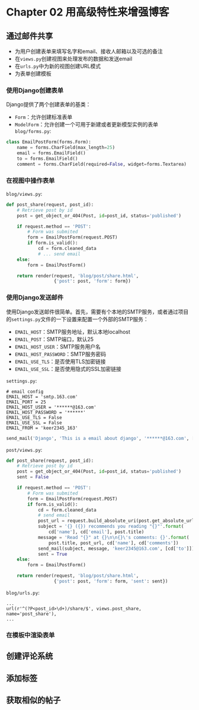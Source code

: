 # Chapter 02 用高级特性来增强博客
## 通过邮件共享
* 为用户创建表单来填写名字和email、接收人邮箱以及可选的备注
* 在`views.py`创建视图来处理发布的数据和发送email
* 在`urls.py`中为新的视图创建URL模式
* 为表单创建模板
### 使用Django创建表单
Django提供了两个创建表单的基类：
* `Form`：允许创建标准表单
* `ModelForm`：允许创建一个可用于新建或者更新模型实例的表单
`blog/forms.py`:
```python
class EmailPostForm(forms.Form):
    name = forms.CharField(max_length=25)
    email = forms.EmailField()
    to = forms.EmailField()
    comment = forms.CharField(required=False, widget=forms.Textarea)
```
### 在视图中操作表单
`blog/views.py`:
```python
def post_share(request, post_id):
    # Retrieve post by id
    post = get_object_or_404(Post, id=post_id, status='published')

    if request.method == 'POST':
        # Form was submited
        form = EmailPostForm(request.POST)
        if form.is_valid():
            cd = form.cleaned_data
            # ... send email
    else:
        form = EmailPostForm()

    return render(request, 'blog/post/share.html',
                  {'post': post, 'form': form})
```
### 使用Django发送邮件 
使用Django发送邮件很简单。首先，需要有个本地的SMTP服务，或者通过项目的`settings.py`文件的一下设置来配置一个外部的SMTP服务：
* `EMAIL_HOST`：SMTP服务地址，默认本地localhost
* `EMAIL_POST`：SMTP端口，默认25
* `EMAIL_HOST_USER`：SMTP服务用户名
* `EMAIL_HOST_PASSWORD`：SMTP服务密码
* `EMAIL_USE_TLS`：是否使用TLS加密链接
* `EMAIL_USE_SSL`：是否使用隐式的SSL加密链接

`settings.py`:
```
# email config
EMAIL_HOST = 'smtp.163.com'
EMAIL_PORT = 25
EMAIL_HOST_USER = '******@163.com'
EMAIL_HOST_PASSWORD = '******'
EMAIL_USE_TLS = False
EMAIL_USE_SSL = False
EMAIL_FROM = 'keer2345_163'
```
```python
send_mail('Django', 'This is a email about django', '******@163.com', ['*******@sina.com','******@qq.com'])
```
`post/views.py`:
```python
def post_share(request, post_id):
    # Retrieve post by id
    post = get_object_or_404(Post, id=post_id, status='published')
    sent = False

    if request.method == 'POST':
        # Form was submited
        form = EmailPostForm(request.POST)
        if form.is_valid():
            cd = form.cleaned_data
            # send email
            post_url = request.build_absolute_uri(post.get_absolute_url())
            subject = '{} ({}) recommends you reading "{}"'.format(
                cd['name'], cd['email'], post.title)
            message = 'Read "{}" at {}\n\n{}\'s comments: {}'.format(
                post.title, post_url, cd['name'], cd['comments'])
            send_mail(subject, message, 'keer2345@163.com', [cd['to']])
            sent = True
    else:
        form = EmailPostForm()

    return render(request, 'blog/post/share.html',
                  {'post': post, 'form': form, 'sent': sent})
```
`blog/urls.py`:
```
...
url(r'^(?P<post_id>\d+)/share/$', views.post_share, name='post_share'),
...
```
### 在模板中渲染表单
## 创建评论系统
## 添加标签
## 获取相似的帖子
